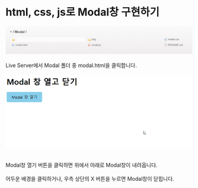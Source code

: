 # html, css, js로 Modal창 구현하기

<img src='img/modalFolder.png'></img>
<br /><br />
Live Server에서 Modal 폴더 중 modal.html을 클릭합니다.
<br /><br />
<img src='img/preview.gif'></img><br />
<br /><br />
Modal창 열기 버튼을 클릭하면 위에서 아래로 Modal창이 내려옵니다.
<br />
<br />
어두운 배경을 클릭하거나, 우측 상단의 X 버튼을 누르면 Modal창이 닫힙니다.

